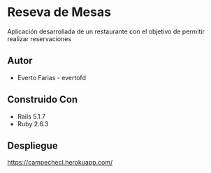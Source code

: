 
# Reseva de Mesas

Aplicación desarrollada de un restaurante con el objetivo de permitir realizar reservaciones

## Autor

* Everto Farias - evertofd


## Construido Con

* Rails 5.1.7
* Ruby 2.6.3


## Despliegue

https://campechecl.herokuapp.com/
